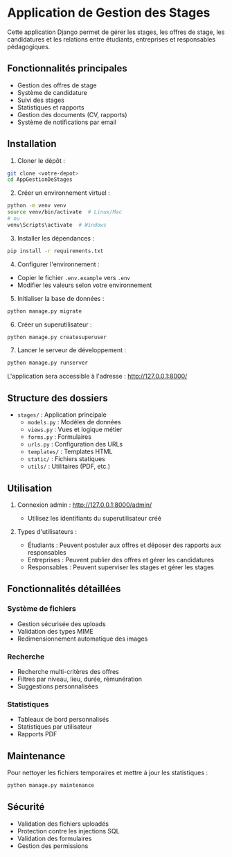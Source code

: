 # Application de Gestion des Stages

Cette application Django permet de gérer les stages, les offres de stage, les candidatures et les relations entre étudiants, entreprises et responsables pédagogiques.

## Fonctionnalités principales

- Gestion des offres de stage
- Système de candidature
- Suivi des stages
- Statistiques et rapports
- Gestion des documents (CV, rapports)
- Système de notifications par email

## Installation

1. Cloner le dépôt :
```bash
git clone <votre-depot>
cd AppGestionDeStages
```

2. Créer un environnement virtuel :
```bash
python -m venv venv
source venv/bin/activate  # Linux/Mac
# ou
venv\Scripts\activate  # Windows
```

3. Installer les dépendances :
```bash
pip install -r requirements.txt
```

4. Configurer l'environnement :
- Copier le fichier `.env.example` vers `.env`
- Modifier les valeurs selon votre environnement

5. Initialiser la base de données :
```bash
python manage.py migrate
```

6. Créer un superutilisateur :
```bash
python manage.py createsuperuser
```

7. Lancer le serveur de développement :
```bash
python manage.py runserver
```

L'application sera accessible à l'adresse : http://127.0.0.1:8000/

## Structure des dossiers

- `stages/` : Application principale
  - `models.py` : Modèles de données
  - `views.py` : Vues et logique métier
  - `forms.py` : Formulaires
  - `urls.py` : Configuration des URLs
  - `templates/` : Templates HTML
  - `static/` : Fichiers statiques
  - `utils/` : Utilitaires (PDF, etc.)

## Utilisation

1. Connexion admin : http://127.0.0.1:8000/admin/
   - Utilisez les identifiants du superutilisateur créé

2. Types d'utilisateurs :
   - Étudiants : Peuvent postuler aux offres et déposer des rapports aux responsables
   - Entreprises : Peuvent publier des offres et gérer les candidatures
   - Responsables : Peuvent superviser les stages et  gérer les stages

## Fonctionnalités détaillées

### Système de fichiers
- Gestion sécurisée des uploads
- Validation des types MIME
- Redimensionnement automatique des images

### Recherche
- Recherche multi-critères des offres
- Filtres par niveau, lieu, durée, rémunération
- Suggestions personnalisées

### Statistiques
- Tableaux de bord personnalisés
- Statistiques par utilisateur
- Rapports PDF

## Maintenance

Pour nettoyer les fichiers temporaires et mettre à jour les statistiques :
```bash
python manage.py maintenance
```

## Sécurité

- Validation des fichiers uploadés
- Protection contre les injections SQL
- Validation des formulaires
- Gestion des permissions 